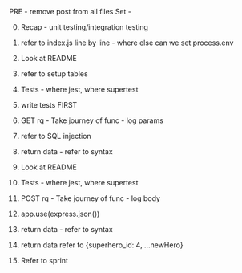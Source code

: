 PRE - remove post from all files
Set -

0. Recap - unit testing/integration testing
1. refer to index.js line by line - where else can we set process.env
2. Look at README
3. refer to setup tables
4. Tests - where jest, where supertest
5. write tests FIRST
6. GET rq - Take journey of func - log params
7. refer to SQL injection
8. return data - refer to syntax

9. Look at README
10. Tests - where jest, where supertest
11. POST rq - Take journey of func - log body
12. app.use(express.json())
13. return data - refer to syntax
14. return data refer to {superhero_id: 4, ...newHero}
15. Refer to sprint
